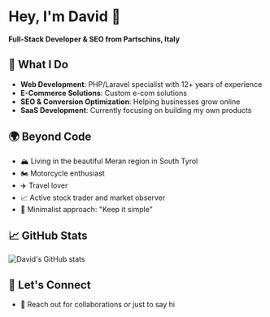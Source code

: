 # Hey, I'm David 👋

**Full-Stack Developer & SEO from Partschins, Italy**

## 🚀 What I Do

- **Web Development**: PHP/Laravel specialist with 12+ years of experience
- **E-Commerce Solutions**: Custom e-com solutions
- **SEO & Conversion Optimization**: Helping businesses grow online
- **SaaS Development**: Currently focusing on building my own products 

## 🌍 Beyond Code

- 🏔️ Living in the beautiful Meran region in South Tyrol
- 🏍️ Motorcycle enthusiast
- ✈️ Travel lover
- 📈 Active stock trader and market observer
- 🎯 Minimalist approach: "Keep it simple"

## 📈 GitHub Stats

![David's GitHub stats](https://github-readme-stats.vercel.app/api?username=d-gstrein&show_icons=true&theme=dark&count_private=true)

## 🤝 Let's Connect

- 📧 Reach out for collaborations or just to say hi

